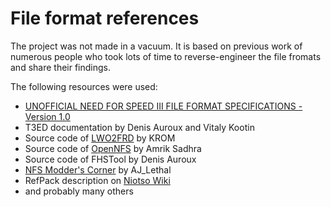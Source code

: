 # File format references
The project was not made in a vacuum. It is based on previous work of numerous people who took lots of time to reverse-engineer the file fromats and share their findings.

The following resources were used:
- [UNOFFICIAL NEED FOR SPEED III FILE FORMAT SPECIFICATIONS - Version 1.0](https://sites.google.com/site/2torcs/labs/need-for-speed-3---hot-pursuit/nfs3-the-unofficial-file-format-descriptions)
- T3ED documentation by Denis Auroux and Vitaly Kootin
- Source code of [LWO2FRD](https://github.com/OpenNFS/OpenNFS/files/6658908/FRD.2.LWO.zip) by KROM
- Source code of [OpenNFS](https://github.com/OpenNFS/OpenNFS) by Amrik Sadhra
- Source code of FHSTool by Denis Auroux
- [NFS Modder's Corner](https://nfsmodderscorner.blogspot.com/p/need-for-speed-high-stakes.html) by AJ_Lethal
- RefPack description on [Niotso Wiki](http://wiki.niotso.org/RefPack)
- and probably many others
